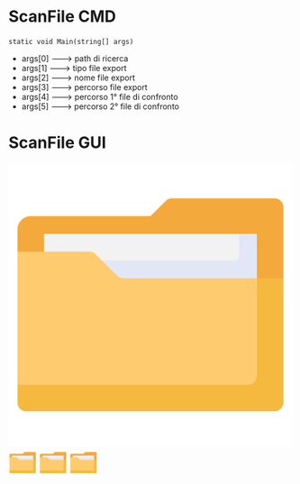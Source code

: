 # ScanFile CMD

```
static void Main(string[] args)
```
- args[0] ---> path di ricerca
- args[1] ---> tipo file export
- args[2] ---> nome file export
- args[3] ---> percorso file export
- args[4] ---> percorso 1° file di confronto
- args[5] ---> percorso 2° file di confronto


# ScanFile GUI
<picture>
  <img alt="Shows an illustrated sun in light mode and a moon with stars in dark mode." src="ScanFileGUI/ScanFile/file.png" style="Width: 50px, Height: 50px;">
</picture>
<picture>
  <img alt="Shows an illustrated sun in light mode and a moon with stars in dark mode." src="ScanFileGUI/ScanFile/file.png" style="Width: 50px">
</picture>
<picture>
  <img alt="Shows an illustrated sun in light mode and a moon with stars in dark mode." src="ScanFileGUI/ScanFile/file.png" style="Width: 50px">
</picture>
<picture>
  <img alt="Shows an illustrated sun in light mode and a moon with stars in dark mode." src="ScanFileGUI/ScanFile/file.png" style="Width: 50px">
</picture>
